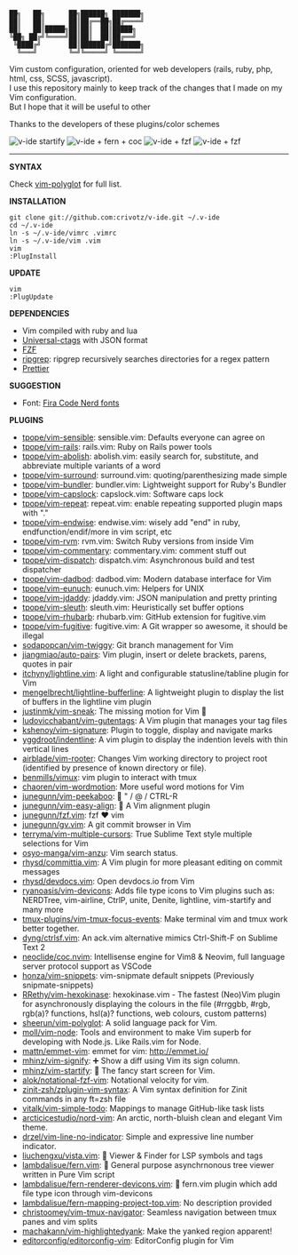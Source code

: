     ██╗   ██╗      ██╗██████╗ ███████╗  
    ██║   ██║      ██║██╔══██╗██╔════╝  
    ██║   ██║█████╗██║██║  ██║█████╗  
    ╚██╗ ██╔╝╚════╝██║██║  ██║██╔══╝  
     ╚████╔╝       ██║██████╔╝███████╗  
      ╚═══╝        ╚═╝╚═════╝ ╚══════╝  

Vim custom configuration, oriented for web developers (rails, ruby, php, html, css, SCSS, javascript).  
I use this repository mainly to keep track of the changes that I made on my Vim configuration.  
But I hope that it will be useful to other

Thanks to the developers of these plugins/color schemes

![v-ide startify](https://raw.githubusercontent.com/crivotz/v-ide/master/screenshots/v-ide_screenshot.png)
![v-ide + fern + coc](https://raw.githubusercontent.com/crivotz/v-ide/master/screenshots/v-ide_screenshot_1.png)
![v-ide + fzf ](https://raw.githubusercontent.com/crivotz/v-ide/master/screenshots/v-ide_screenshot_2.png)
![v-ide + fzf ](https://raw.githubusercontent.com/crivotz/v-ide/master/screenshots/v-ide_screenshot_3.png)

---

**SYNTAX**

Check [vim-polyglot](https://github.com/sheerun/vim-polyglot) for full list.  

**INSTALLATION**
```console
git clone git://github.com:crivotz/v-ide.git ~/.v-ide
cd ~/.v-ide
ln -s ~/.v-ide/vimrc .vimrc
ln -s ~/.v-ide/vim .vim
vim
:PlugInstall
```
**UPDATE**
```console
vim
:PlugUpdate
```
**DEPENDENCIES**

* Vim compiled with ruby and lua
* [Universal-ctags](https://github.com/universal-ctags/ctags) with JSON format
* [FZF](https://github.com/junegunn/fzf)
* [ripgrep](https://github.com/BurntSushi/ripgrep): ripgrep recursively searches directories for a regex pattern  
* [Prettier](https://prettier.io)

**SUGGESTION**

* Font: [Fira Code Nerd fonts](https://github.com/ryanoasis/nerd-fonts)

**PLUGINS**  

* [tpope/vim-sensible](https:/github.com/tpope/vim-sensible): sensible.vim: Defaults everyone can agree on  
* [tpope/vim-rails](https:/github.com/tpope/vim-rails): rails.vim: Ruby on Rails power tools  
* [tpope/vim-abolish](https:/github.com/tpope/vim-abolish): abolish.vim: easily search for, substitute, and abbreviate multiple variants of a word  
* [tpope/vim-surround](https:/github.com/tpope/vim-surround): surround.vim: quoting/parenthesizing made simple  
* [tpope/vim-bundler](https:/github.com/tpope/vim-bundler): bundler.vim: Lightweight support for Ruby's Bundler  
* [tpope/vim-capslock](https:/github.com/tpope/vim-capslock): capslock.vim: Software caps lock  
* [tpope/vim-repeat](https:/github.com/tpope/vim-repeat): repeat.vim: enable repeating supported plugin maps with "."  
* [tpope/vim-endwise](https:/github.com/tpope/vim-endwise): endwise.vim: wisely add "end" in ruby, endfunction/endif/more in vim script, etc  
* [tpope/vim-rvm](https:/github.com/tpope/vim-rvm): rvm.vim: Switch Ruby versions from inside Vim  
* [tpope/vim-commentary](https:/github.com/tpope/vim-commentary): commentary.vim: comment stuff out  
* [tpope/vim-dispatch](https:/github.com/tpope/vim-dispatch): dispatch.vim: Asynchronous build and test dispatcher  
* [tpope/vim-dadbod](https:/github.com/tpope/vim-dadbod): dadbod.vim: Modern database interface for Vim  
* [tpope/vim-eunuch](https:/github.com/tpope/vim-eunuch): eunuch.vim: Helpers for UNIX  
* [tpope/vim-jdaddy](https:/github.com/tpope/vim-jdaddy): jdaddy.vim: JSON manipulation and pretty printing  
* [tpope/vim-sleuth](https:/github.com/tpope/vim-sleuth): sleuth.vim: Heuristically set buffer options  
* [tpope/vim-rhubarb](https:/github.com/tpope/vim-rhubarb): rhubarb.vim: GitHub extension for fugitive.vim  
* [tpope/vim-fugitive](https:/github.com/tpope/vim-fugitive): fugitive.vim: A Git wrapper so awesome, it should be illegal  
* [sodapopcan/vim-twiggy](https:/github.com/sodapopcan/vim-twiggy): Git branch management for Vim  
* [jiangmiao/auto-pairs](https:/github.com/jiangmiao/auto-pairs): Vim plugin, insert or delete brackets, parens, quotes in pair  
* [itchyny/lightline.vim](https:/github.com/itchyny/lightline.vim): A light and configurable statusline/tabline plugin for Vim  
* [mengelbrecht/lightline-bufferline](https:/github.com/mengelbrecht/lightline-bufferline): A lightweight plugin to display the list of buffers in the lightline vim plugin  
* [justinmk/vim-sneak](https:/github.com/justinmk/vim-sneak): The missing motion for Vim 👟  
* [ludovicchabant/vim-gutentags](https:/github.com/ludovicchabant/vim-gutentags): A Vim plugin that manages your tag files  
* [kshenoy/vim-signature](https:/github.com/kshenoy/vim-signature): Plugin to toggle, display and navigate marks  
* [yggdroot/indentline](https:/github.com/yggdroot/indentline): A vim plugin to display the indention levels with thin vertical lines  
* [airblade/vim-rooter](https:/github.com/airblade/vim-rooter): Changes Vim working directory to project root (identified by presence of known directory or file).  
* [benmills/vimux](https:/github.com/benmills/vimux): vim plugin to interact with tmux  
* [chaoren/vim-wordmotion](https:/github.com/chaoren/vim-wordmotion): More useful word motions for Vim  
* [junegunn/vim-peekaboo](https:/github.com/junegunn/vim-peekaboo): 👀 " / @ / CTRL-R  
* [junegunn/vim-easy-align](https:/github.com/junegunn/vim-easy-align): 🌻 A Vim alignment plugin  
* [junegunn/fzf.vim](https:/github.com/junegunn/fzf.vim): fzf ❤️ vim  
* [junegunn/gv.vim](https:/github.com/junegunn/gv.vim): A git commit browser in Vim  
* [terryma/vim-multiple-cursors](https:/github.com/terryma/vim-multiple-cursors): True Sublime Text style multiple selections for Vim  
* [osyo-manga/vim-anzu](https:/github.com/osyo-manga/vim-anzu): Vim search status.  
* [rhysd/committia.vim](https:/github.com/rhysd/committia.vim): A Vim plugin for more pleasant editing on commit messages  
* [rhysd/devdocs.vim](https:/github.com/rhysd/devdocs.vim): Open devdocs.io from Vim  
* [ryanoasis/vim-devicons](https:/github.com/ryanoasis/vim-devicons): Adds file type icons to Vim plugins such as: NERDTree, vim-airline, CtrlP, unite, Denite, lightline, vim-startify and many more  
* [tmux-plugins/vim-tmux-focus-events](https:/github.com/tmux-plugins/vim-tmux-focus-events): Make terminal vim and tmux work better together.  
* [dyng/ctrlsf.vim](https:/github.com/dyng/ctrlsf.vim): An ack.vim alternative mimics Ctrl-Shift-F on Sublime Text 2  
* [neoclide/coc.nvim](https:/github.com/neoclide/coc.nvim): Intellisense engine for Vim8 & Neovim, full language server protocol support as VSCode  
* [honza/vim-snippets](https:/github.com/honza/vim-snippets): vim-snipmate default snippets (Previously snipmate-snippets)  
* [RRethy/vim-hexokinase](https:/github.com/RRethy/vim-hexokinase): hexokinase.vim - The fastest (Neo)Vim plugin for asynchronously displaying the colours in the file (#rrggbb, #rgb, rgb(a)? functions, hsl(a)? functions, web colours, custom patterns)  
* [sheerun/vim-polyglot](https:/github.com/sheerun/vim-polyglot): A solid language pack for Vim.  
* [moll/vim-node](https:/github.com/moll/vim-node): Tools and environment to make Vim superb for developing with Node.js. Like Rails.vim for Node.  
* [mattn/emmet-vim](https:/github.com/mattn/emmet-vim): emmet for vim: http://emmet.io/  
* [mhinz/vim-signify](https:/github.com/mhinz/vim-signify): ➕ Show a diff using Vim its sign column.  
* [mhinz/vim-startify](https:/github.com/mhinz/vim-startify): 🔗 The fancy start screen for Vim.  
* [alok/notational-fzf-vim](https:/github.com/alok/notational-fzf-vim): Notational velocity for vim.  
* [zinit-zsh/zplugin-vim-syntax](https:/github.com/zinit-zsh/zplugin-vim-syntax): A Vim syntax definition for Zinit commands in any ft=zsh file  
* [vitalk/vim-simple-todo](https:/github.com/vitalk/vim-simple-todo): Mappings to manage GitHub-like task lists  
* [arcticicestudio/nord-vim](https:/github.com/arcticicestudio/nord-vim): An arctic, north-bluish clean and elegant Vim theme.  
* [drzel/vim-line-no-indicator](https:/github.com/drzel/vim-line-no-indicator): Simple and expressive line number indicator.  
* [liuchengxu/vista.vim](https:/github.com/liuchengxu/vista.vim): 🌵 Viewer & Finder for LSP symbols and tags  
* [lambdalisue/fern.vim](https:/github.com/lambdalisue/fern.vim): 🌿 General purpose asynchrnonous tree viewer written in Pure Vim script  
* [lambdalisue/fern-renderer-devicons.vim](https:/github.com/lambdalisue/fern-renderer-devicons.vim): 🌿 fern.vim plugin which add file type icon through vim-devicons  
* [lambdalisue/fern-mapping-project-top.vim](https:/github.com/lambdalisue/fern-mapping-project-top.vim): No description provided  
* [christoomey/vim-tmux-navigator](https:/github.com/christoomey/vim-tmux-navigator): Seamless navigation between tmux panes and vim splits  
* [machakann/vim-highlightedyank](https:/github.com/machakann/vim-highlightedyank): Make the yanked region apparent!  
* [editorconfig/editorconfig-vim](https:/github.com/editorconfig/editorconfig-vim): EditorConfig plugin for Vim  
